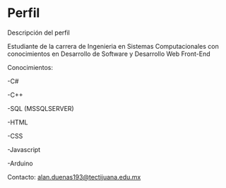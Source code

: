 # Perfil
Descripción del perfil

Estudiante de la carrera de Ingenieria en Sistemas Computacionales con conocimientos en Desarrollo de Software y Desarrollo Web Front-End

Conocimientos:

-C#

-C++

-SQL (MSSQLSERVER)

-HTML

-CSS

-Javascript

-Arduino

Contacto: alan.duenas193@tectijuana.edu.mx
